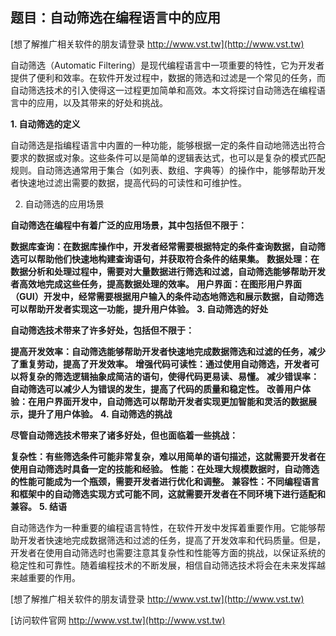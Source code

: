## **题目：自动筛选在编程语言中的应用**

[想了解推广相关软件的朋友请登录 http://www.vst.tw](http://www.vst.tw)

自动筛选（Automatic Filtering）是现代编程语言中一项重要的特性，它为开发者提供了便利和效率。在软件开发过程中，数据的筛选和过滤是一个常见的任务，而自动筛选技术的引入使得这一过程更加简单和高效。本文将探讨自动筛选在编程语言中的应用，以及其带来的好处和挑战。

**1. 自动筛选的定义**

自动筛选是指编程语言中内置的一种功能，能够根据一定的条件自动地筛选出符合要求的数据或对象。这些条件可以是简单的逻辑表达式，也可以是复杂的模式匹配规则。自动筛选通常用于集合（如列表、数组、字典等）的操作中，能够帮助开发者快速地过滤出需要的数据，提高代码的可读性和可维护性。

2. 自动筛选的应用场景

**自动筛选在编程中有着广泛的应用场景，其中包括但不限于：**

**数据库查询：在数据库操作中，开发者经常需要根据特定的条件查询数据，自动筛选可以帮助他们快速地构建查询语句，并获取符合条件的结果集。**
**数据处理：在数据分析和处理过程中，需要对大量数据进行筛选和过滤，自动筛选能够帮助开发者高效地完成这些任务，提高数据处理的效率。**
**用户界面：在图形用户界面（GUI）开发中，经常需要根据用户输入的条件动态地筛选和展示数据，自动筛选可以帮助开发者实现这一功能，提升用户体验。**
**3. 自动筛选的好处**

**自动筛选技术带来了许多好处，包括但不限于：**

**提高开发效率：自动筛选能够帮助开发者快速地完成数据筛选和过滤的任务，减少了重复劳动，提高了开发效率。**
**增强代码可读性：通过使用自动筛选，开发者可以将复杂的筛选逻辑抽象成简洁的语句，使得代码更易读、易懂。**
**减少错误率：自动筛选可以减少人为错误的发生，提高了代码的质量和稳定性。**
**改善用户体验：在用户界面开发中，自动筛选可以帮助开发者实现更加智能和灵活的数据展示，提升了用户体验。**
**4. 自动筛选的挑战**

**尽管自动筛选技术带来了诸多好处，但也面临着一些挑战：**

**复杂性：有些筛选条件可能非常复杂，难以用简单的语句描述，这就需要开发者在使用自动筛选时具备一定的技能和经验。**
**性能：在处理大规模数据时，自动筛选的性能可能成为一个瓶颈，需要开发者进行优化和调整。**
**兼容性：不同编程语言和框架中的自动筛选实现方式可能不同，这就需要开发者在不同环境下进行适配和兼容。**
**5. 结语**

自动筛选作为一种重要的编程语言特性，在软件开发中发挥着重要作用。它能够帮助开发者快速地完成数据筛选和过滤的任务，提高了开发效率和代码质量。但是，开发者在使用自动筛选时也需要注意其复杂性和性能等方面的挑战，以保证系统的稳定性和可靠性。随着编程技术的不断发展，相信自动筛选技术将会在未来发挥越来越重要的作用。

[想了解推广相关软件的朋友请登录 http://www.vst.tw](http://www.vst.tw)


[访问软件官网 http://www.vst.tw](http://www.vst.tw)
